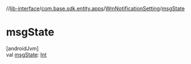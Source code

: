 //[lib-interface](../../../index.md)/[com.base.sdk.entity.apps](../index.md)/[WmNotificationSetting](index.md)/[msgState](msg-state.md)

# msgState

[androidJvm]\
val [msgState](msg-state.md): [Int](https://kotlinlang.org/api/latest/jvm/stdlib/kotlin/-int/index.html)
